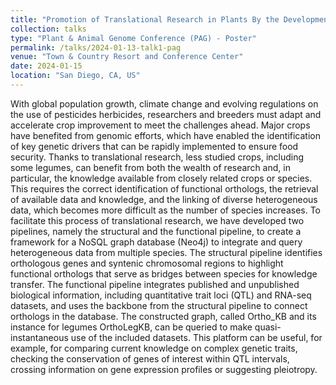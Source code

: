 ```yaml
---
title: "Promotion of Translational Research in Plants By the Development of a Knowledge Graph Framework: A Case Study on Grain Legumes"
collection: talks
type: "Plant & Animal Genome Conference (PAG) - Poster"
permalink: /talks/2024-01-13-talk1-pag
venue: "Town & Country Resort and Conference Center"
date: 2024-01-15
location: "San Diego, CA, US"
---
```


With global population growth, climate change and evolving regulations on the use of pesticides herbicides, researchers and breeders must adapt and accelerate crop improvement to meet the challenges ahead. Major crops have benefited from genomic efforts, which have enabled the identification of key genetic drivers that can be rapidly implemented to ensure food security. Thanks to translational research, less studied crops, including some legumes, can benefit from both the wealth of research and, in particular, the knowledge available from closely related crops or species. This requires the correct identification of functional orthologs, the retrieval of available data and knowledge, and the linking of diverse heterogeneous data, which becomes more difficult as the number of species increases.
To facilitate this process of translational research, we have developed two pipelines, namely the structural and the functional pipeline, to create a framework for a NoSQL graph database (Neo4j) to integrate and query heterogeneous data from multiple species. The structural pipeline identifies orthologous genes and syntenic chromosomal regions to highlight functional orthologs that serve as bridges between species for knowledge transfer. The functional pipeline integrates published and unpublished biological information, including quantitative trait loci (QTL) and RNA-seq datasets, and uses the backbone from the structural pipeline to connect orthologs in the database. The constructed graph, called Ortho_KB and its instance for legumes OrthoLegKB, can be queried to make quasi-instantaneous use of the included datasets. This platform can be useful, for example, for comparing current knowledge on complex genetic traits, checking the conservation of genes of interest within QTL intervals, crossing information on gene expression profiles or suggesting pleiotropy.
